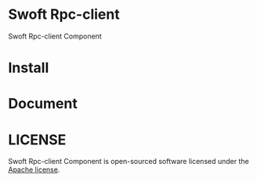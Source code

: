 # Swoft Rpc-client
Swoft Rpc-client Component

# Install

# Document

# LICENSE
Swoft Rpc-client Component is open-sourced software licensed under the [Apache license](LICENSE).
